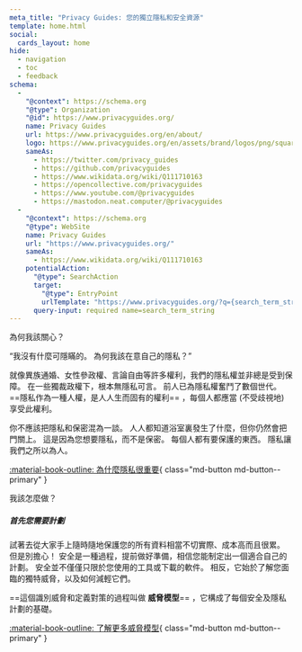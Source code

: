 ```yaml
---
meta_title: "Privacy Guides: 您的獨立隱私和安全資源"
template: home.html
social:
  cards_layout: home
hide:
  - navigation
  - toc
  - feedback
schema:
  - 
    "@context": https://schema.org
    "@type": Organization
    "@id": https://www.privacyguides.org/
    name: Privacy Guides
    url: https://www.privacyguides.org/en/about/
    logo: https://www.privacyguides.org/en/assets/brand/logos/png/square/pg-yellow.png
    sameAs:
      - https://twitter.com/privacy_guides
      - https://github.com/privacyguides
      - https://www.wikidata.org/wiki/Q111710163
      - https://opencollective.com/privacyguides
      - https://www.youtube.com/@privacyguides
      - https://mastodon.neat.computer/@privacyguides
  - 
    "@context": https://schema.org
    "@type": WebSite
    name: Privacy Guides
    url: "https://www.privacyguides.org/"
    sameAs:
      - https://www.wikidata.org/wiki/Q111710163
    potentialAction:
      "@type": SearchAction
      target:
        "@type": EntryPoint
        urlTemplate: "https://www.privacyguides.org/?q={search_term_string}"
      query-input: required name=search_term_string
---
```


<!-- markdownlint-disable -->
<div class="grid" markdown>
<div markdown>
為何我該關心？

“我沒有什麼可隱瞞的。 為何我該在意自己的隱私？”

就像異族通婚、女性參政權、言論自由等許多權利，我們的隱私權並非總是受到保障。 在一些獨裁政權下，根本無隱私可言。 前人已為隱私權奮鬥了數個世代。 ==隱私作為一種人權，是人人生而固有的權利== ，每個人都應當 (不受歧視地) 享受此權利。

你不應該把隱私和保密混為一談。 人人都知道浴室裏發生了什麼，但你仍然會把門關上。 這是因為您想要隱私，而不是保密。 每個人都有要保護的東西。 隱私讓我們之所以為人。

[:material-book-outline: 為什麼隱私很重要](basics/why-privacy-matters.md){ class="md-button md-button--primary" }
</div>

<div markdown>
我該怎麼做？

##### 首先您需要計劃

試著去從大家手上隨時隨地保護您的所有資料相當不切實際、成本高而且很累。 但是別擔心！ 安全是一種過程，提前做好準備，相信您能制定出一個適合自己的計劃。 安全並不僅僅只限於您使用的工具或下載的軟件。 相反，它始於了解您面臨的獨特威脅，以及如何減輕它們。

==這個識別威脅和定義對策的過程叫做 **威脅模型**== ，它構成了每個安全及隱私計劃的基礎。

[:material-book-outline: 了解更多威脅模型](basics/threat-modeling.md){ class="md-button md-button--primary" }
</div>
</div>
